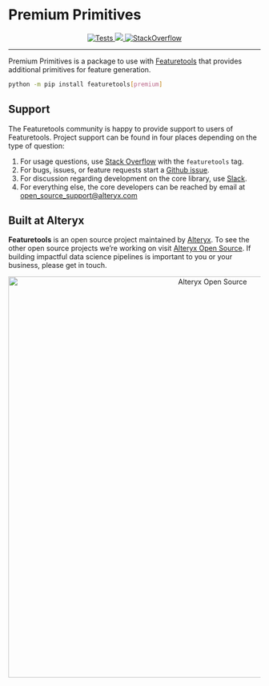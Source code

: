 # Premium Primitives

<p align="center">
    <a href="https://github.com/alteryx/premium_primitives/actions/workflows/unit_tests_with_latest_deps.yaml?query=branch%3Amain" target="_blank">
        <img src="https://github.com/alteryx/premium_primitives/actions/workflows/unit_tests_with_latest_deps.yaml/badge.svg?branch=main" alt="Tests" />
    </a>
    <a href="https://codecov.io/gh/alteryx/premium_primitives" >
      <img src="https://codecov.io/gh/alteryx/premium_primitives/branch/main/graph/badge.svg?token=L9KINVJ31P"/>
    </a>
    <a href="https://stackoverflow.com/questions/tagged/featuretools" target="_blank">
        <img src="http://img.shields.io/badge/questions-on_stackoverflow-blue.svg" alt="StackOverflow" />
    </a>
</p>
<hr>

Premium Primitives is a package to use with [Featuretools](https://github.com/alteryx/featuretools) that provides additional primitives for feature generation.
```bash
python -m pip install featuretools[premium]
```

## Support
The Featuretools community is happy to provide support to users of Featuretools. Project support can be found in four places depending on the type of question:

1. For usage questions, use [Stack Overflow](https://stackoverflow.com/questions/tagged/featuretools) with the `featuretools` tag.
2. For bugs, issues, or feature requests start a [Github issue](https://github.com/alteryx/premium_primitives/issues).
3. For discussion regarding development on the core library, use [Slack](https://join.slack.com/t/alteryx-oss/shared_invite/zt-182tyvuxv-NzIn6eiCEf8TBziuKp0bNA).
4. For everything else, the core developers can be reached by email at open_source_support@alteryx.com

## Built at Alteryx

**Featuretools** is an open source project maintained by [Alteryx](https://www.alteryx.com). To see the other open source projects we’re working on visit [Alteryx Open Source](https://www.alteryx.com/open-source). If building impactful data science pipelines is important to you or your business, please get in touch.

<p align="center">
  <a href="https://www.alteryx.com/open-source">
    <img src="https://alteryx-oss-web-images.s3.amazonaws.com/OpenSource_Logo-01.png" alt="Alteryx Open Source" width="800"/>
  </a>
</p>
